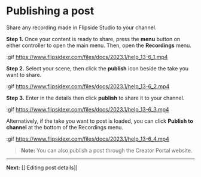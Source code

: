 # Publishing a post

Share any recording made in Flipside Studio to your channel.

**Step 1.** Once your content is ready to share, press the **menu** button on either controller to open the main menu.  Then, open the **Recordings** menu.

:gif https://www.flipsidexr.com/files/docs/2023.1/help_13-6_1.mp4

**Step 2.** Select your scene, then click the **publish** icon beside the take you want to share.

:gif https://www.flipsidexr.com/files/docs/2023.1/help_13-6_2.mp4

**Step 3.** Enter in the details then click **publish** to share it to your channel.

:gif https://www.flipsidexr.com/files/docs/2023.1/help_13-6_3.mp4

Alternatively,  if the take you want to post is loaded, you can click **Publish to channel** at the bottom of the Recordings menu.

:gif https://www.flipsidexr.com/files/docs/2023.1/help_13-6_4.mp4

> **Note:** You can also publish a post through the Creator Portal website.

---

**Next:** [[:Editing post details]]

